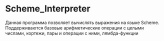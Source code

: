 # Scheme_Interpreter
Данная программа позволяет вычислять выражения на языке Scheme. Поддерживаются базовые арифметические операции с целыми числами, кортежи, пары и операции с ними, лямбда-функции
